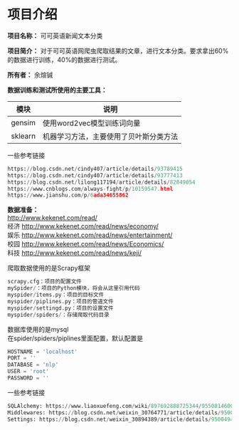 项目介绍
=================

**项目名称：** 可可英语新闻文本分类

**项目简介：** 对于可可英语网爬虫爬取结果的文章，进行文本分类。要求拿出60%的数据进行训练，40%的数据进行测试。  

**所有者：** 余煊铖

**数据训练和测试所使用的主要工具：**  

|  模块   | 说明  |
|  ----  | ----  |
| gensim  | 使用word2vec模型训练词向量 |
| sklearn  | 机器学习方法，主要使用了贝叶斯分类方法 |  

一些参考链接
``` python
https://blog.csdn.net/cindy407/article/details/93789415  
https://blog.csdn.net/cindy407/article/details/93777413 
https://blog.csdn.net/lilong117194/article/details/82849054  
https://www.cnblogs.com/always-fight/p/10159547.html 
https://www.jianshu.com/p/6ada34655862 
```

**数据准备：**   
http://www.kekenet.com/read/  
经济
http://www.kekenet.com/read/news/economy/  
娱乐
http://www.kekenet.com/read/news/entertainment/  
校园
http://www.kekenet.com/read/news/Economics/  
科技
http://www.kekenet.com/read/news/keji/

爬取数据使用的是Scrapy框架  
``` python
scrapy.cfg：项目的配置文件
mySpider/：项目的Python模块，将会从这里引用代码
myspider/items.py：项目的目标文件
myspider/piplines.py：项目的管道文件
myspider/settingd.py：项目的设置文件
myspider/spiders/：存储爬取代码目录
```

数据库使用的是mysql  
在spider/spiders/piplines里面配置，默认配置是
``` python
HOSTNAME = 'localhost'
PORT = ''
DATABASE = 'nlp'
USER = 'root'
PASSWORD = ''
```

一些参考链接
``` python
SQLAlchemy: https://www.liaoxuefeng.com/wiki/897692888725344/955081460091040  
Middlewares: https://blog.csdn.net/weixin_30764771/article/details/95004989  
Settings: https://blog.csdn.net/weixin_30894389/article/details/95004944  
```
